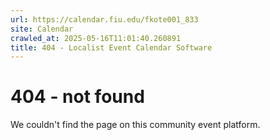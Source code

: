 ```yaml
---
url: https://calendar.fiu.edu/fkote001_833
site: Calendar
crawled_at: 2025-05-16T11:01:40.260891
title: 404 - Localist Event Calendar Software
---
```


# 404 - not found
We couldn't find the page on this community event platform.
